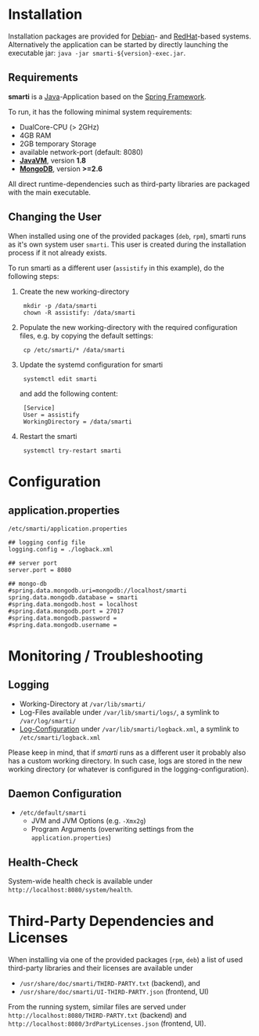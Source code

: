 # Installation

Installation packages are provided for [Debian](https://www.debian.org/)- and [RedHat](https://www.redhat.com/)-based systems. Alternatively the application can
be started by directly launching the executable jar: `java -jar smarti-${version}-exec.jar`.

## Requirements

**smarti** is a [Java](https://java.com/)-Application based on the [Spring Framework](https://spring.io/). 

To run, it has the following minimal system requirements:

* DualCore-CPU (> 2GHz)
* 4GB RAM
* 2GB temporary Storage
* available network-port (default: 8080)
* [**JavaVM**](https://java.com/), version **1.8**
* [**MongoDB**](https://www.mongodb.com/), version **>=2.6**

All direct runtime-dependencies such as third-party libraries are packaged with the main executable.

## Changing the User

When installed using one of the provided packages (`deb`, `rpm`), smarti runs as it's own system user `smarti`. This user is created during the installation 
process if it not already exists.

To run smarti as a different user (`assistify` in this example), do the following steps:

1. Create the new working-directory

        mkdir -p /data/smarti
        chown -R assistify: /data/smarti

1. Populate the new working-directory with the required configuration files, e.g. by copying the default settings:

        cp /etc/smarti/* /data/smarti

1. Update the systemd configuration for smarti

        systemctl edit smarti

    and add the following content:

        [Service]
        User = assistify
        WorkingDirectory = /data/smarti

1. Restart the smarti

        systemctl try-restart smarti

# Configuration

## application.properties
`/etc/smarti/application.properties`

    ## logging config file
    logging.config = ./logback.xml
    
    ## server port
    server.port = 8080
    
    ## mongo-db
    #spring.data.mongodb.uri=mongodb://localhost/smarti
    spring.data.mongodb.database = smarti
    #spring.data.mongodb.host = localhost
    #spring.data.mongodb.port = 27017
    #spring.data.mongodb.password =
    #spring.data.mongodb.username =
    
# Monitoring / Troubleshooting

## Logging

* Working-Directory at `/var/lib/smarti/`
* Log-Files available under `/var/lib/smarti/logs/`, a symlink to `/var/log/smarti/`
* [Log-Configuration](http://logback.qos.ch/manual/configuration.html) under `/var/lib/smarti/logback.xml`, a 
symlink to `/etc/smarti/logback.xml`

Please keep in mind, that if _smarti_ runs as a different user it probably also has a custom working directory. 
In such case, logs are stored in the new working directory (or whatever is configured in the logging-configuration).

## Daemon Configuration

* `/etc/default/smarti`
    * JVM and JVM Options (e.g. `-Xmx2g`)
    * Program Arguments (overwriting settings from the `application.properties`)

## Health-Check
System-wide health check is available under `http://localhost:8080/system/health`.

# Third-Party Dependencies and Licenses

When installing via one of the provided packages (`rpm`, `deb`) a list of used third-party libraries and their licenses 
are available under 

* `/usr/share/doc/smarti/THIRD-PARTY.txt` (backend), and
* `/usr/share/doc/smarti/UI-THIRD-PARTY.json` (frontend, UI)

From the running system, similar files are served under `http://localhost:8080/THIRD-PARTY.txt` (backend) 
and `http://localhost:8080/3rdPartyLicenses.json` (frontend, UI).